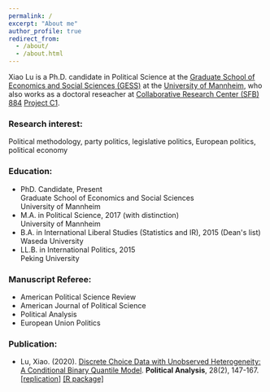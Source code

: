 ```yaml
---
permalink: /
excerpt: "About me"
author_profile: true
redirect_from: 
  - /about/
  - /about.html
---
```


Xiao Lu is a Ph.D. candidate in Political Science at the [Graduate School of Economics and Social Sciences (GESS)](https://gess.uni-mannheim.de/ "Graduate School of Economics and Social Sciences (GESS)") at the [University of Mannheim](https://www.uni-mannheim.de/ "University of Mannheim"), who also works as a doctoral reseacher at [Collaborative Research Center (SFB) 884](https://reforms.uni-mannheim.de/ "SFB 884") [Project C1](https://reforms.uni-mannheim.de/projects/project_group_c/project_c1/ "Project C1").

### Research interest:

Political methodology, party politics, legislative politics, European politics, political economy


### Education:

* PhD. Candidate, Present  
Graduate School of Economics and Social Sciences  
University of Mannheim  
* M.A. in Political Science, 2017 (with distinction)  
University of Mannheim  
* B.A. in International Liberal Studies (Statistics and IR), 2015 (Dean's list)  
Waseda University  
* LL.B. in International Politics, 2015  
Peking University  

### Manuscript Referee:
* American Political Science Review
* American Journal of Political Science
* Political Analysis
* European Union Politics

### Publication:
* Lu, Xiao. (2020). [Discrete Choice Data with Unobserved Heterogeneity: A Conditional Binary Quantile Model](http://dx.doi.org/10.1017/pan.2019.29 "Article"). **Political Analysis**, 28(2), 147-167. [[replication]](https://doi.org/10.7910/DVN/1WZCEA "replication materials") [[R package]](/files/cbq_demo.html "R package demo")

